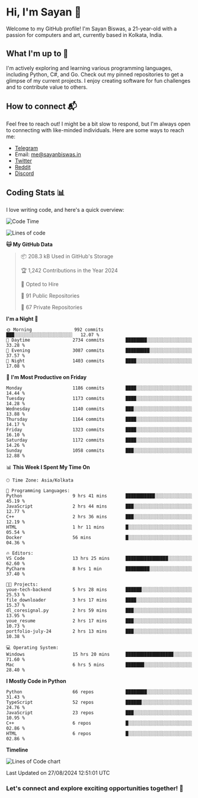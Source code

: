 # Hi, I'm Sayan 👋

Welcome to my GitHub profile! I'm Sayan Biswas, a 21-year-old with a passion for computers and art, currently based in Kolkata, India.

## What I'm up to 🚀

I'm actively exploring and learning various programming languages, including Python, C#, and Go. Check out my pinned repositories to get a glimpse of my current projects. I enjoy creating software for fun challenges and to contribute value to others.

## How to connect 📬

Feel free to reach out! I might be a bit slow to respond, but I'm always open to connecting with like-minded individuals. Here are some ways to reach me:

- [Telegram](https://t.me/dank_as_fuck)
- Email: [me@sayanbiswas.in](mailto:me@sayanbiswas.in)
- [Twitter](https://twitter.com/TheDankDel)
- [Reddit](https://www.reddit.com/user/dank_as_fuck_/)
- [Discord](https://discordapp.com/users/506536929152466945)

## Coding Stats 📊

I love writing code, and here's a quick overview:

<!--START_SECTION:waka-->
![Code Time](http://img.shields.io/badge/Code%20Time-1%2C693%20hrs%2018%20mins-blue)

![Lines of code](https://img.shields.io/badge/From%20Hello%20World%20I%27ve%20Written-5.9%20million%20lines%20of%20code-blue)

**🐱 My GitHub Data** 

> 📦 208.3 kB Used in GitHub's Storage 
 > 
> 🏆 1,242 Contributions in the Year 2024
 > 
> 💼 Opted to Hire
 > 
> 📜 91 Public Repositories 
 > 
> 🔑 67 Private Repositories 
 > 
**I'm a Night 🦉** 

```text
🌞 Morning                992 commits         ███░░░░░░░░░░░░░░░░░░░░░░   12.07 % 
🌆 Daytime                2734 commits        ████████░░░░░░░░░░░░░░░░░   33.28 % 
🌃 Evening                3087 commits        █████████░░░░░░░░░░░░░░░░   37.57 % 
🌙 Night                  1403 commits        ████░░░░░░░░░░░░░░░░░░░░░   17.08 % 
```
📅 **I'm Most Productive on Friday** 

```text
Monday                   1186 commits        ████░░░░░░░░░░░░░░░░░░░░░   14.44 % 
Tuesday                  1173 commits        ████░░░░░░░░░░░░░░░░░░░░░   14.28 % 
Wednesday                1140 commits        ███░░░░░░░░░░░░░░░░░░░░░░   13.88 % 
Thursday                 1164 commits        ████░░░░░░░░░░░░░░░░░░░░░   14.17 % 
Friday                   1323 commits        ████░░░░░░░░░░░░░░░░░░░░░   16.10 % 
Saturday                 1172 commits        ████░░░░░░░░░░░░░░░░░░░░░   14.26 % 
Sunday                   1058 commits        ███░░░░░░░░░░░░░░░░░░░░░░   12.88 % 
```


📊 **This Week I Spent My Time On** 

```text
🕑︎ Time Zone: Asia/Kolkata

💬 Programming Languages: 
Python                   9 hrs 41 mins       ███████████░░░░░░░░░░░░░░   45.19 % 
JavaScript               2 hrs 44 mins       ███░░░░░░░░░░░░░░░░░░░░░░   12.77 % 
C++                      2 hrs 36 mins       ███░░░░░░░░░░░░░░░░░░░░░░   12.19 % 
HTML                     1 hr 11 mins        █░░░░░░░░░░░░░░░░░░░░░░░░   05.54 % 
Docker                   56 mins             █░░░░░░░░░░░░░░░░░░░░░░░░   04.36 % 

🔥 Editors: 
VS Code                  13 hrs 25 mins      ████████████████░░░░░░░░░   62.60 % 
PyCharm                  8 hrs 1 min         █████████░░░░░░░░░░░░░░░░   37.40 % 

🐱‍💻 Projects: 
youe-tech-backend        5 hrs 28 mins       ██████░░░░░░░░░░░░░░░░░░░   25.53 % 
file_downloader          3 hrs 17 mins       ████░░░░░░░░░░░░░░░░░░░░░   15.37 % 
dl_coresignal.py         2 hrs 59 mins       ███░░░░░░░░░░░░░░░░░░░░░░   13.95 % 
youe_resume              2 hrs 17 mins       ███░░░░░░░░░░░░░░░░░░░░░░   10.73 % 
portfolio-july-24        2 hrs 13 mins       ███░░░░░░░░░░░░░░░░░░░░░░   10.38 % 

💻 Operating System: 
Windows                  15 hrs 20 mins      ██████████████████░░░░░░░   71.60 % 
Mac                      6 hrs 5 mins        ███████░░░░░░░░░░░░░░░░░░   28.40 % 
```

**I Mostly Code in Python** 

```text
Python                   66 repos            ████████░░░░░░░░░░░░░░░░░   31.43 % 
TypeScript               52 repos            ██████░░░░░░░░░░░░░░░░░░░   24.76 % 
JavaScript               23 repos            ███░░░░░░░░░░░░░░░░░░░░░░   10.95 % 
C++                      6 repos             █░░░░░░░░░░░░░░░░░░░░░░░░   02.86 % 
HTML                     6 repos             █░░░░░░░░░░░░░░░░░░░░░░░░   02.86 % 
```



**Timeline**

![Lines of Code chart](https://raw.githubusercontent.com/Dank-del/Dank-del/main/assets/bar_graph.png)


 Last Updated on 27/08/2024 12:51:01 UTC
<!--END_SECTION:waka-->

### Let's connect and explore exciting opportunities together! 🚀
